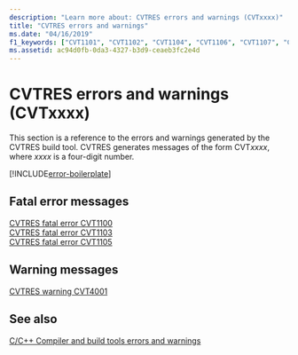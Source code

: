```yaml
---
description: "Learn more about: CVTRES errors and warnings (CVTxxxx)"
title: "CVTRES errors and warnings"
ms.date: "04/16/2019"
f1_keywords: ["CVT1101", "CVT1102", "CVT1104", "CVT1106", "CVT1107", "CVT1108", "CVT1109", "CVT1110"]
ms.assetid: ac94d0fb-0da3-4327-b3d9-ceaeb3fc2e4d
---
```

# CVTRES errors and warnings (CVTxxxx)

This section is a reference to the errors and warnings generated by the CVTRES build tool. CVTRES generates messages of the form CVT*xxxx*, where *xxxx* is a four-digit number.

[!INCLUDE[error-boilerplate](../../error-messages/includes/error-boilerplate.md)]

## Fatal error messages

[CVTRES fatal error CVT1100](cvtres-fatal-error-cvt1100.md) \
[CVTRES fatal error CVT1103](cvtres-fatal-error-cvt1103.md) \
[CVTRES fatal error CVT1105](cvtres-fatal-error-cvt1105.md)

## Warning messages

[CVTRES warning CVT4001](cvtres-warning-cvt4001.md)

## See also

[C/C++ Compiler and build tools errors and warnings](../compiler-errors-1/c-cpp-build-errors.md)
